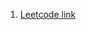 1. [Leetcode link](https://leetcode.com/problems/keyboard-row/discuss/136354/3ms-easy-to-understand-C++-with-one-map)